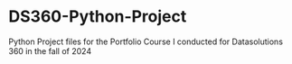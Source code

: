 # DS360-Python-Project
Python Project files for the Portfolio Course I conducted for Datasolutions 360 in the fall of 2024
